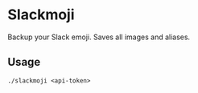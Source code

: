 # Slackmoji

Backup your Slack emoji. Saves all images and aliases.

## Usage

    ./slackmoji <api-token>

